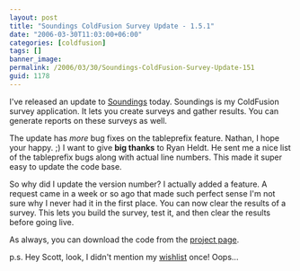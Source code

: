 ```yaml
---
layout: post
title: "Soundings ColdFusion Survey Update - 1.5.1"
date: "2006-03-30T11:03:00+06:00"
categories: [coldfusion]
tags: []
banner_image: 
permalink: /2006/03/30/Soundings-ColdFusion-Survey-Update-151
guid: 1178
---
```


I've released an update to <a href="http://ray.camdenfamily.com/projects/soundings">Soundings</a> today. Soundings is my ColdFusion survey application. It lets you create surveys and gather results. You can generate reports on these surveys as well.

The update has <i>more</i> bug fixes on the tableprefix feature. Nathan, I hope your happy. ;) I want to give <b>big thanks</b> to Ryan Heldt. He sent me a nice list of the tableprefix bugs along with actual line numbers. This made it super easy to update the code base. 

So why did I update the version number? I actually added a feature. A request came in a week or so ago that made such perfect sense I'm not sure why I never had it in the first place. You can now clear the results of a survey. This lets you build the survey, test it, and then clear the results before going live.

As always, you can download the code from the <a href="http://ray.camdenfamily.com/projects/soundings">project page</a>. 

p.s. Hey Scott, look, I didn't mention my <a href="http://www.amazon.com/o/registry/2TCL1D08EZEYE">wishlist</a> once! Oops...